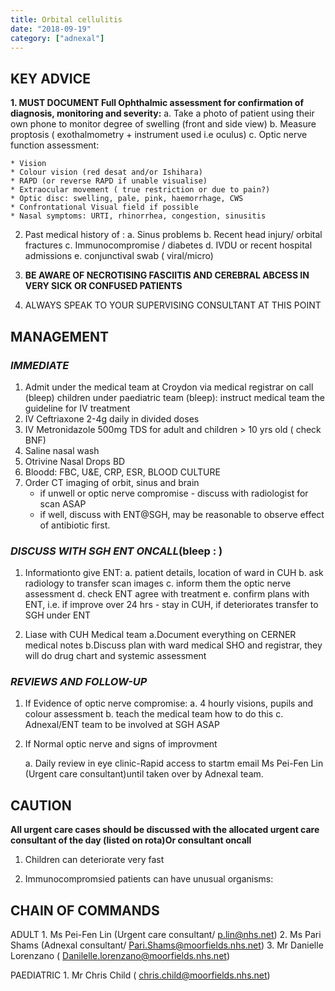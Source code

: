 ```yaml
---
title: Orbital cellulitis
date: "2018-09-19"
category: ["adnexal"]
---
```


## KEY ADVICE 

**1.  MUST DOCUMENT Full Ophthalmic assessment for confirmation of diagnosis, monitoring and severity:**
a. Take a photo of patient using their own      phone  to monitor degree of swelling (front and side view)
b. Measure proptosis ( exothalmometry + instrument used i.e oculus)	
c. Optic nerve function assessment:

    * Vision
    * Colour vision (red desat and/or Ishihara)
    * RAPD (or reverse RAPD if unable visualise)
    * Extraocular movement ( true restriction or due to pain?)
    * Optic disc: swelling, pale, pink, haemorrhage, CWS
    * Confrontational Visual field if possible
    * Nasal symptoms: URTI, rhinorrhea, congestion, sinusitis
   
2. Past medical history of : 
a. Sinus problems
b. Recent head injury/ orbital fractures
c. Immunocompromise / diabetes
d. IVDU or recent hospital admissions
e. conjunctival swab ( viral/micro)


3.	**BE AWARE OF NECROTISING FASCIITIS AND CEREBRAL ABCESS IN VERY SICK OR CONFUSED PATIENTS**

4.	ALWAYS SPEAK TO YOUR SUPERVISING CONSULTANT AT THIS POINT

 ## MANAGEMENT 

 ### _IMMEDIATE_ 
 
1. Admit under the medical team at Croydon via medical registrar on call (bleep) children under paediatric team (bleep): instruct medical team the guideline for IV treatment
2. IV Ceftriaxone 2-4g daily in divided doses 
3. IV Metronidazole 500mg TDS for adult and children > 10 yrs old ( check BNF)
4. Saline nasal wash
5. Otrivine Nasal Drops BD
6. Bloodd: FBC, U&E, CRP, ESR, BLOOD CULTURE
7. Order CT imaging of orbit, sinus and brain 
    * if unwell or optic nerve compromise - discuss with radiologist for scan ASAP
    * if well, discuss with ENT@SGH, may be reasonable to observe effect of antibiotic first.


 ### _DISCUSS WITH SGH ENT ONCALL_(bleep : ) 
 
1.  Informationto give ENT: 
    a. patient details, location of ward in CUH
    b. ask radiology to transfer scan images
    c. inform them the optic nerve assessment
    d. check ENT agree with treatment
    e. confirm plans with ENT, 
    i.e. if improve over 24 hrs - stay in CUH, if deteriorates transfer to SGH under ENT

2.	Liase with CUH Medical team 
    a.Document everything on CERNER medical notes
    b.Discuss plan with ward medical SHO and registrar, they will do drug chart and systemic assessment
 
 ### _REVIEWS AND FOLLOW-UP_ 
 
1.  If Evidence of optic nerve compromise: 
a. 4 hourly visions, pupils and colour assessment
b. teach the medical team how to do this
c. Adnexal/ENT team to be involved at SGH ASAP 

2.	If Normal optic nerve and signs of improvment 

    a. Daily review in eye clinic-Rapid access to startm email Ms Pei-Fen Lin (Urgent care consultant)until taken over by Adnexal team.
   
 
 ## CAUTION 
 
**All urgent care cases should be discussed with the allocated urgent care consultant of the day (listed on rota)Or consultant oncall**

1.	Children can deteriorate very fast

2.	Immunocompromsied patients can have unusual organisms: 


 ## CHAIN OF COMMANDS
 
 ADULT
     1. Ms Pei-Fen Lin (Urgent care consultant/ p.lin@nhs.net)
     2. Ms Pari Shams (Adnexal consultant/ Pari.Shams@moorfields.nhs.net)
     3. Mr Danielle Lorenzano ( Danilelle.lorenzano@moorfields.nhs.net)
     
 PAEDIATRIC
     1. Mr Chris Child ( chris.child@moorfields.nhs.net)

